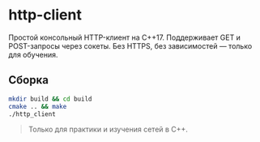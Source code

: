 # http-client

Простой консольный HTTP-клиент на C++17. Поддерживает GET и POST-запросы через сокеты. Без HTTPS, без зависимостей — только для обучения.

## Сборка
```bash
mkdir build && cd build
cmake .. && make
./http_client
```

> Только для практики и изучения сетей в C++.
